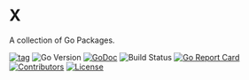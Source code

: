 # X 

A collection of Go Packages.

[![tag](https://img.shields.io/github/tag/zcubbs/x)](https://github.com/zcubbs/x/releases)
![Go Version](https://img.shields.io/badge/Go-%3E%3D%201.21-%23007d9c)
[![GoDoc](https://godoc.org/github.com/zcubbs/x?status.svg)](https://pkg.go.dev/github.com/zcubbs/x)
![Build Status](https://github.com/zcubbs/x/actions/workflows/test.yaml/badge.svg)
[![Go Report Card](https://goreportcard.com/badge/github.com/zcubbs/x)](https://goreportcard.com/report/github.com/zcubbs/x)
[![Contributors](https://img.shields.io/github/contributors/zcubbs/x)](https://github.com/zcubbs/x/graphs/contributors)
[![License](https://img.shields.io/github/license/zcubbs/x.svg)](./LICENSE)
